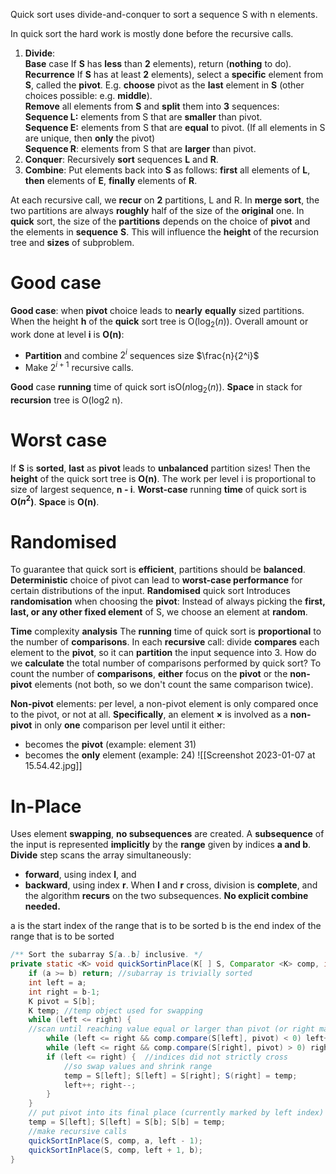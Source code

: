 Quick sort uses divide-and-conquer to sort a sequence S with n elements.

In quick sort the hard work is mostly done before the recursive calls.

1. **Divide**:  
    **Base** case 
	    If **S** has **less** than **2** elements), return (**nothing** to do).  
    **Recurrence**
	    If **S** has at least **2** elements), select a **specific** element from **S**, called the **pivot**. E.g. **choose** pivot as the **last** element in **S** (other choices possible: e.g. **middle**).  
	    **Remove** all elements from **S** and **split** them into **3** sequences:  
		    **Sequence L:** elements from S that are **smaller** than pivot.  
		    **Sequence E:** elements from S that are **equal** to pivot. (If all elements in S are unique, then **only** the pivot)  
		    **Sequence R**: elements from S that are **larger** than pivot.
2. **Conquer**: Recursively **sort** sequences **L** and **R**.
3. **Combine**: Put elements back into **S** as follows: **first** all elements of **L**, **then** elements of **E**, **finally** elements of **R**.

At each recursive call, we **recur** on **2** partitions, L and R. 
	In **merge sort**, the two partitions are always **roughly** half of the size of the **original** one.
	In **quick** sort, the size of the **partitions** depends on the choice of **pivot** and the elements in **sequence** **S**.
This will influence the **height** of the recursion tree and **sizes** of subproblem.

# Good case
**Good case**: when **pivot** choice leads to **nearly** **equally** sized partitions.
When the height **h** of the **quick** sort tree is O($\log_2(n)$).
Overall amount or work done at level **i** is **O(n)**:
- **Partition** and combine $2^i$ sequences size $\frac{n}{2^i}$
- Make $2^{i+1}$ recursive calls.

**Good** case **running** time of quick sort isO($n\log_2(n)$). 
**Space** in stack for **recursion** tree is O(log2 n).

# Worst case
If **S** is **sorted**, **last** as **pivot** leads to **unbalanced** partition sizes!
Then the **height** of the quick sort tree is **O(n)**.
The work per level i is proportional to size of largest sequence, **n - i**.
**Worst-case** running **time** of quick sort is **O($n^2$)**. **Space** is **O(n)**.

# Randomised
To guarantee that quick sort is **efficient**, partitions should be **balanced**.
**Deterministic** choice of pivot can lead to **worst-case performance** for certain distributions of the input.
**Randomised** quick sort
	Introduces **randomisation** when choosing the **pivot**:
	Instead of always picking the **first, last, or any other fixed element** of S, we choose an element at **random**.

**Time** complexity **analysis**
	The **running** time of quick sort is **proportional** to the number of **comparisons**.
	In each **recursive** call: divide **compares** each element to the **pivot**, so it can **partition** the input sequence into 3.
	How do we **calculate** the total number of comparisons performed by quick sort?
	To count the number of **comparisons**, **either** focus on the **pivot** or the **non-pivot** elements (not both, so we don't count the same comparison twice).

**Non-pivot** elements: per level, a non-pivot element is only compared once to the pivot, or not at all.
**Specifically**, an element **×** is involved as a **non-pivot** in only **one** comparison per level until it either:
- becomes the **pivot** (example: element 31)
- becomes the **only** element (example: 24)
![[Screenshot 2023-01-07 at 15.54.42.jpg]]

# In-Place
Uses element **swapping**, **no subsequences** are created.
A **subsequence** of the input is represented **implicitly** by the **range** given by indices **a and b**.
**Divide** step scans the array simultaneously:
- **forward**, using index **l**, and
- **backward**, using index **r**.
When **I** and **r** cross, division is **complete**, and the algorithm **recurs** on the two subsequences.
**No explicit combine needed.**


a is the start index of the range that is to be sorted
b is the end index of the range that is to be sorted
```java 
/** Sort the subarray S[a..b] inclusive. */
private static <K> void quickSortinPlace(K[ ] S, Comparator <K> comp, int a, int b) {
	if (a >= b) return; //subarray is trivially sorted
	int left = a;
	int right = b-1;
	K pivot = S[b];
	K temp; //temp object used for swapping
	while (left <= right) {
	//scan until reaching value equal or larger than pivot (or right marker) 
		while (left <= right && comp.compare(S[left], pivot) < 0) left++; //scan until reaching value equal or smaller than pivot (or left marker) 
		while (left <= right && comp.compare(S[right], pivot) > 0) right--;
		if (left <= right) {  //indices did not strictly cross
			//so swap values and shrink range
			temp = S[left]; S[left] = S[right]; S(right] = temp;
			left++; right--;
		}
	}
	// put pivot into its final place (currently marked by left index)
	temp = S[left]; S[left] = S[b]; S[b] = temp;
	//make recursive calls
	quickSortInPlace(S, comp, a, left - 1);
	quickSortInPlace(S, comp, left + 1, b);
}
```